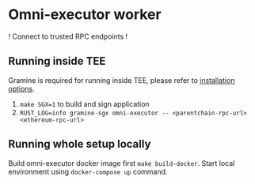 # Omni-executor worker

! Connect to trusted RPC endpoints ! 

## Running inside TEE

Gramine is required for running inside TEE, please refer to [installation options](https://gramine.readthedocs.io/en/stable/installation.html).

1. `make SGX=1` to build and sign application
2. `RUST_LOG=info gramine-sgx omni-executor -- <parentchain-rpc-url> <ethereum-rpc-url>`


## Running whole setup locally

Build omni-executor docker image first `make build-docker`.
Start local environment using `docker-compose up` command.